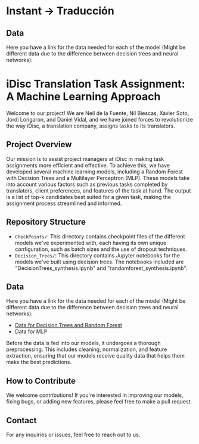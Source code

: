 # Instant -> Traducción


## Data

Here you have a link for the data needed for each of the model (Might be different data due to the difference between decision trees and neural networks):




# iDisc Translation Task Assignment: A Machine Learning Approach

Welcome to our project! We are Neil de la Fuente, Nil Biescas, Xavier Soto, Jordi Longaron, and Daniel Vidal, and we have joined forces to revolutionize the way iDisc, a translation company, assigns tasks to its translators.

## Project Overview

Our mission is to assist project managers at iDisc in making task assignments more efficient and effective. To achieve this, we have developed several machine learning models, including a Random Forest with Decision Trees and a Multilayer Perceptron (MLP). These models take into account various factors such as previous tasks completed by translators, client preferences, and features of the task at hand. The output is a list of top-k candidates best suited for a given task, making the assignment process streamlined and informed.

## Repository Structure

- `CheckPoints/`: This directory contains checkpoint files of the different models we've experimented with, each having its own unique configuration, such as batch sizes and the use of dropout techniques.
- `Decision_Trees/`: This directory contains Jupyter notebooks for the models we've built using decision trees. The notebooks included are "DecisionTrees_synthesis.ipynb" and "randomforest_synthesis.ipynb".

## Data

Here you have a link for the data needed for each of the model (Might be different data due to the difference between decision trees and neural networks):
- [Data for Decision Trees and Random Forest](https://drive.google.com/drive/folders/1rRwvEvHWddtyI-3mC2S8FqJHDPvdnrBc?usp=sharing)
- Data for MLP

Before the data is fed into our models, it undergoes a thorough preprocessing. This includes cleaning, normalization, and feature extraction, ensuring that our models receive quality data that helps them make the best predictions.

## How to Contribute

We welcome contributions! If you're interested in improving our models, fixing bugs, or adding new features, please feel free to make a pull request.

## Contact

For any inquiries or issues, feel free to reach out to us.
